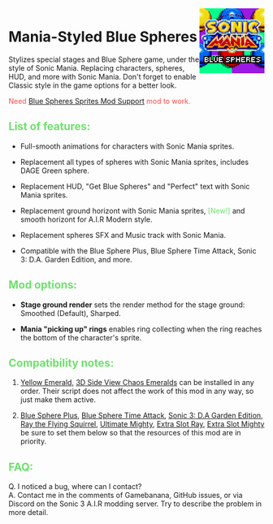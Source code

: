<img src="icon.png" align="right" />

# Mania-Styled Blue Spheres

Stylizes special stages and Blue Sphere game, under the style of Sonic Mania. Replacing characters, spheres, HUD, and more with Sonic Mania. Don't forget to enable Classic style in the game options for a better look.

<font color="#fe4e4e">Need <a href="https://gamebanana.com/mods/380386">Blue Spheres Sprites Mod Support</a> mod to work.</font>

## <font color="#6ee16c">List of features:</font>

* Full-smooth animations for characters with Sonic Mania sprites.

* Replacement all types of spheres with Sonic Mania sprites, includes DAGE Green sphere.

* Replacement HUD, "Get Blue Spheres" and "Perfect" text with Sonic Mania sprites.

* Replacement ground horizont with Sonic Mania sprites, <font color="#6ee16c">[New!]</font> and smooth horizont for A.I.R Modern style.

* Replacement spheres SFX and Music track with Sonic Mania.

* Compatible with the Blue Sphere Plus, Blue Sphere Time Attack, Sonic 3: D.A. Garden Edition, and more.

## <font color="#6ee16c">Mod options:</font>

* __Stage ground render__ sets the render method for the stage ground: Smoothed (Default), Sharped.

* __Mania "picking up" rings__ enables ring collecting when the ring reaches the bottom of the character's sprite.

## <font color="#6ee16c">Compatibility notes:</font>

1. <a href="https://gamebanana.com/mods/54326">Yellow Emerald</a>, <a href="https://gamebanana.com/mods/322550">3D Side View Chaos Emeralds</a> can be installed in any order. Their script does not affect the work of this mod in any way, so just make them active.

2. <a href="https://gamebanana.com/mods/297356">Blue Sphere Plus</a>, <a href="https://gamebanana.com/mods/362325">Blue Sphere Time Attack</a>, <a href="https://gamebanana.com/mods/151029">Sonic 3: D.A Garden Edition</a>, <a href="https://gamebanana.com/mods/54261">Ray the Flying Squirrel</a>, <a href="https://gamebanana.com/mods/54268">Ultimate Mighty</a>, <a href="https://gamebanana.com/mods/336038">Extra Slot Ray</a>, <a href="https://gamebanana.com/mods/336038">Extra Slot Mighty</a> be sure to set them below so that the resources of this mod are in priority.

## <font color="#6ee16c">FAQ:</font>

Q. I noticed a bug, where can I contact?  
A. Contact me in the comments of Gamebanana, GitHub issues, or via Discord on the Sonic 3 A.I.R modding server. Try to describe the problem in more detail.